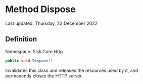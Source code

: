 # Method Dispose
Last updated: Thursday, 22 December 2022

## Definition
Namespace: Sisk.Core.Http

```csharp
public void Dispose()
```

Invalidates this class and releases the resources used by it, and permanently closes the HTTP server.

